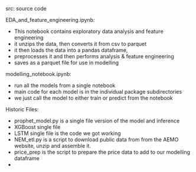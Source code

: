 src: source code

EDA_and_feature_engineering.ipynb:
- This notebook contains exploratory data analysis and feature engineering
- it unzips the data, then converts it from csv to parquet
- it then loads the data into a pandas dataframe, 
- preprocesses it and then performs analysis & feature engineering
- saves as a parquet file for use in modelling

modelling_notebook.ipynb:
- run all the models from a single notebook
- main code for each model is in the individual package subdirectories
- we just call the model to either train or predict from the notebook

Historic Files:
- prophet_model.py is a single file version of the model and inference
- XGBoost single file
- LSTM single file is the code we got working
- NEM_etl.py is a script to download public data from from the AEMO website, unzip and assemble it.
- price_prep is the script to prepare the price data to add to our modelling dataframe
- 